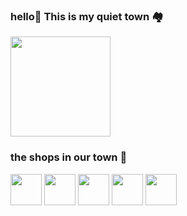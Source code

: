 ### hello🍎 This is my quiet town 🏘️
<img height="160" src="https://github.com/angeluk00700/space-code/assets/22250167/12ace85e-6c53-4bc2-b010-23446438488d">

### the shops in our town :hammer:
<p>
  <code><img height="50" src="https://github.com/angeluk00700/space-code/assets/22250167/097254c8-d3cd-4bf9-8601-04ba6ce59911"></code>
  <code><img height="50" src="https://github.com/angeluk00700/space-code/assets/22250167/d2819ef4-9c80-4b3e-8459-0d99bd10536e"></code>
  <code><img height="50" src="https://github.com/angeluk00700/space-code/assets/22250167/12a38f13-1caf-48b0-9437-6bb6964a8b85"></code>
  <code><img height="50" src="https://github.com/angeluk00700/space-code/assets/22250167/b7a537d8-9c37-4213-830e-3534fe7fc0a1"></code>
  <code><img height="50" src="https://github.com/angeluk00700/space-code/assets/22250167/d7948676-3991-494e-b4ef-bd6b14e1ef54"></code>
</p>
